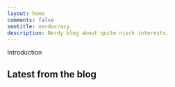 ```yaml
---
layout: home
comments: false
seotitle: nerdocracy
description: Nerdy blog about quite nisch interests.
---
```


Introduction

## Latest from the blog
